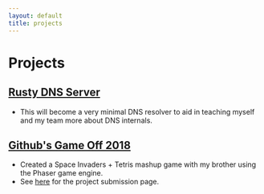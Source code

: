 ```yaml
---
layout: default
title: projects
---
```


# Projects

## [Rusty DNS Server](https://github.com/tristanburgess/rusty_dns_server)
- This will become a very minimal DNS resolver to aid in teaching myself and my team more about DNS internals.

## [Github's Game Off 2018](https://github.com/andrewburgess/game-jam-2018)
- Created a Space Invaders + Tetris mashup game with my brother using the Phaser game engine.
- See [here](https://itch.io/jam/game-off-2018/rate/335731) for the project submission page.